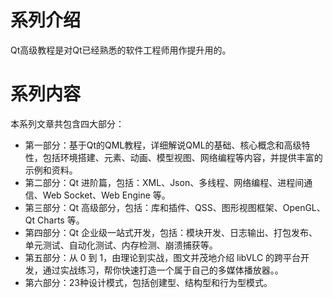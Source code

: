 # 系列介绍

Qt高级教程是对Qt已经熟悉的软件工程师用作提升用的。

# 系列内容

本系列文章共包含四大部分：

- 第一部分：基于Qt的QML教程，详细解说QML的基础、核心概念和高级特性，包括环境搭建、元素、动画、模型视图、网络编程等内容，并提供丰富的示例和资料。
- 第二部分：Qt 进阶篇，包括：XML、Json、多线程、网络编程、进程间通信、Web Socket、Web Engine 等。
- 第三部分：Qt 高级部分，包括：库和插件、QSS、图形视图框架、OpenGL、Qt Charts 等。
- 第四部分：Qt 企业级一站式开发，包括：模块开发、日志输出、打包发布、单元测试、自动化测试、内存检测、崩溃捕获等。
- 第五部分：从 0 到 1，由理论到实战，图文并茂地介绍 libVLC 的跨平台开发，通过实战练习，帮你快速打造一个属于自己的多媒体播放器。。
- 第六部分：23种设计模式，包括创建型、结构型和行为型模式。



